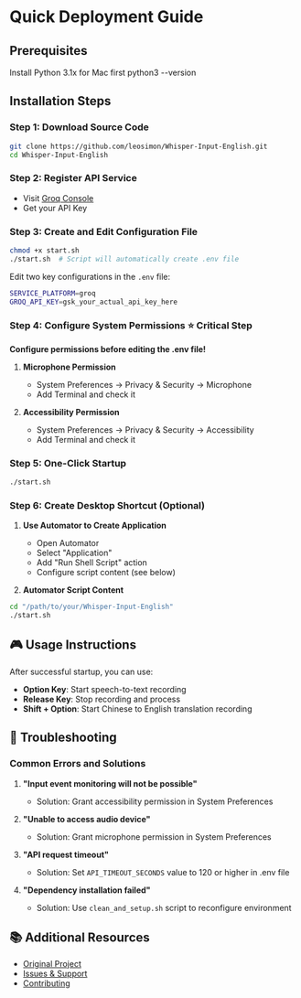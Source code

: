 # Quick Deployment Guide

## Prerequisites
Install Python 3.1x for Mac first
python3 --version

## Installation Steps

### Step 1: Download Source Code

```bash
git clone https://github.com/leosimon/Whisper-Input-English.git
cd Whisper-Input-English
```

### Step 2: Register API Service

* Visit [Groq Console](https://console.groq.com/login)
* Get your API Key

### Step 3: Create and Edit Configuration File

```bash
chmod +x start.sh
./start.sh  # Script will automatically create .env file
```

Edit two key configurations in the `.env` file:

```bash
SERVICE_PLATFORM=groq
GROQ_API_KEY=gsk_your_actual_api_key_here
```

### Step 4: Configure System Permissions ⭐ **Critical Step**

**Configure permissions before editing the .env file!**

1. **Microphone Permission**
   * System Preferences → Privacy & Security → Microphone
   * Add Terminal and check it

2. **Accessibility Permission**
   * System Preferences → Privacy & Security → Accessibility
   * Add Terminal and check it

### Step 5: One-Click Startup

```bash
./start.sh
```

### Step 6: Create Desktop Shortcut (Optional)

1. **Use Automator to Create Application**
   * Open Automator
   * Select "Application"
   * Add "Run Shell Script" action
   * Configure script content (see below)

2. **Automator Script Content**

```bash
cd "/path/to/your/Whisper-Input-English"
./start.sh
```

## 🎮 Usage Instructions

After successful startup, you can use:

* **Option Key**: Start speech-to-text recording
* **Release Key**: Stop recording and process
* **Shift + Option**: Start Chinese to English translation recording

## 🔧 Troubleshooting

### Common Errors and Solutions

1. **"Input event monitoring will not be possible"**
   * Solution: Grant accessibility permission in System Preferences

2. **"Unable to access audio device"**
   * Solution: Grant microphone permission in System Preferences

3. **"API request timeout"**
   * Solution: Set `API_TIMEOUT_SECONDS` value to 120 or higher in .env file

4. **"Dependency installation failed"**
   * Solution: Use `clean_and_setup.sh` script to reconfigure environment

## 📚 Additional Resources

* [Original Project](https://github.com/ErlichLiu/Whisper-Input)
* [Issues & Support](https://github.com/leosimon/Whisper-Input-English/issues)
* [Contributing](https://github.com/leosimon/Whisper-Input-English/blob/main/CONTRIBUTING.md)